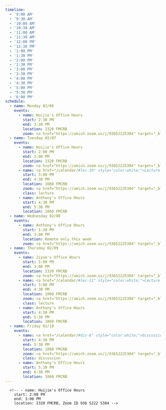```yaml
---
timeline:
  - '9:00 AM'
  - '9:30 AM'
  - '10:00 AM'
  - '10:30 AM'
  - '11:00 AM'
  - '11:30 AM'
  - '12:00 PM'
  - '12:30 PM'
  - '1:00 PM'
  - '1:30 PM'
  - '2:00 PM'
  - '2:30 PM'
  - '3:00 PM'
  - '3:30 PM'
  - '4:00 PM'
  - '4:30 PM'
  - '5:00 PM'
  - '5:30 PM'
  - '6:00 PM'
schedule:
  - name: Monday 02/06
    events:
      - name: Huijie's Office Hours
        start: 2:30 PM
        end: 3:30 PM
        location: 2320 FMCRB
        zoom: <a href="https://umich.zoom.us/j/93652225304" target="_blank" style="color:white;">Zoom Link</a>
  - name: Tuesday 02/07
    events:
      - name: Huijie's Office Hours
        start: 2:00 PM
        end: 3:00 PM
        location: 2320 FMCRB
        zoom: <a href="https://umich.zoom.us/j/93652225304" target="_blank" style="color:white;">Zoom Link</a>
      - name: <a href="/calendar/#lec-10" style="color:white;">Lecture 10</a>
        start: 3:00 PM
        end: 4:30 PM
        location: 1060 FMCRB
        zoom: <a href="https://umich.zoom.us/j/93652225304" target="_blank" style="color:white;">Zoom Link</a>
        class: lecture
      - name: Anthony's Office Hours
        start: 4:30 PM
        end: 5:30 PM
        location: 1060 FMCRB
  - name: Wednesday 02/08
    events:
      - name: Anthony's Office Hours
        start: 1:30 PM
        end: 3:00 PM
        location: Remote only this week
        zoom: <a href="https://umich.zoom.us/j/93652225304" target="_blank" style="color:white;">Zoom Link</a>
  - name: Thursday 02/09
    events:
      - name: Jiyue's Office Hours
        start: 1:00 PM
        end: 3:00 PM
        location: 2320 FMCRB
        zoom: <a href="https://umich.zoom.us/j/93652225304" target="_blank" style="color:white;">Zoom Link</a>
      - name: <a href="/calendar/#lec-11" style="color:white;">Lecture 11</a>
        start: 3:00 PM
        end: 4:30 PM
        location: 1060 FMCRB
        zoom: <a href="https://umich.zoom.us/j/93652225304" target="_blank" style="color:white;">Zoom Link</a>
        class: lecture
      - name: Anthony's Office Hours
        start: 4:30 PM
        end: 5:30 PM
        location: 1060 FMCRB
  - name: Friday 02/10
    events:
      - name: <a href="/calendar/#dis-6" style="color:white;">Discussion 6</a>
        start: 4:30 PM
        end: 5:30 PM
        location: 1060 FMCRB
        zoom: <a href="https://umich.zoom.us/j/93652225304" target="_blank" style="color:white;">Zoom Link</a>
        class: discussion
      - name: Anthony's Office Hours
        start: 5:30 PM
        end: 6:30 PM
        location: 1060 FMCRB
---
```


      <!-- - name: Huijie's Office Hours
        start: 2:00 PM
        end: 3:00 PM
        location: 2320 FMCRB, Zoom ID 936 5222 5304 -->